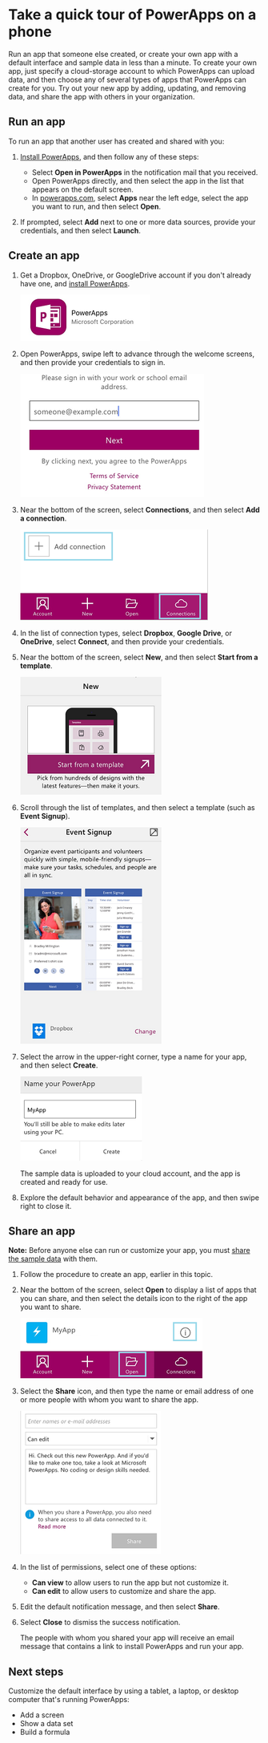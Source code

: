 <properties
	pageTitle="Take a quick tour on a phone | Microsoft PowerApps"
	description="Step-by-step instructions for running, creating, and sharing an app on a phone"
	services=""
	suite="powerapps"
	documentationCenter="na"
	authors="AFTOwen"
	manager="dwrede"
	editor=""
	tags=""/>

<tags
   ms.service="powerapps"
   ms.devlang="na"
   ms.topic="hero-article"
   ms.tgt_pltfrm="na"
   ms.workload="na"
   ms.date="01/21/2015"
   ms.author="anneta"/>

# Take a quick tour of PowerApps on a phone #

Run an app that someone else created, or create your own app with a default interface and sample data in less than a minute. To create your own app, just specify a cloud-storage account to which PowerApps can upload data, and then choose any of several types of apps that PowerApps can create for you. Try out your new app by adding, updating, and removing data, and share the app with others in your organization.

## Run an app ##
To run an app that another user has created and shared with you:
1. [Install PowerApps](http://aka.ms/powerappsinstall), and then follow any of these steps:
	- Select **Open in PowerApps** in the notification mail that you received.
	- Open PowerApps directly, and then select the app in the list that appears on the default screen.
	- In [powerapps.com](https://web.powerapps.com), select **Apps** near the left edge, select the app you want to run, and then select **Open**.

1. If prompted, select **Add** next to one or more data sources, provide your credentials, and then select **Launch**.

## Create an app ##

1. Get a Dropbox, OneDrive, or GoogleDrive account if you don't already have one, and [install PowerApps](http://aka.ms/powerappsinstall).

	![Install PowerApps from the App Store](./media/quick-tour-phone/install-powerapps.png)

1. Open PowerApps, swipe left to advance through the welcome screens, and then provide your credentials to sign in.

	![Sign in to PowerApps](./media/quick-tour-phone/powerapps-credentials.png)

1. Near the bottom of the screen, select **Connections**, and then select **Add a connection**.

	![Add a connection](./media/quick-tour-phone/add-connection.png)

1. In the list of connection types, select **Dropbox**, **Google Drive**, or **OneDrive**, select **Connect**, and then provide your credentials.

1. Near the bottom of the screen, select **New**, and then select **Start from a template**.

	![Start from a template](./media/quick-tour-phone/start-from-template.png)

1. Scroll through the list of templates, and then select a template (such as **Event Signup**).

	![Choose a template](./media/quick-tour-phone/choose-template.png)

1. Select the arrow in the upper-right corner, type a name for your app, and then select **Create**.

	![Create your app](./media/quick-tour-phone/create-app.png)

	The sample data is uploaded to your cloud account, and the app is created and ready for use.

1. Explore the default behavior and appearance of the app, and then swipe right to close it.

## Share an app ##
**Note:** Before anyone else can run or customize your app, you must [share the sample data](share-app-data.md) with them.

1. Follow the procedure to create an app, earlier in this topic.

1. Near the bottom of the screen, select **Open** to display a list of apps that you can share, and then select the details icon to the right of the app you want to share.

	![Choose the app to share](./media/quick-tour-phone/choose-app.png)

1. Select the **Share** icon, and then type the name or email address of one or more people with whom you want to share the app.

	![Share your app](./media/quick-tour-phone/share-app.png)

1. In the list of permissions, select one of these options:

	- **Can view** to allow users to run the app but not customize it.
	- **Can edit** to allow users to customize and share the app.

1. Edit the default notification message, and then select **Share**.

1. Select **Close** to dismiss the success notification.

	The people with whom you shared your app will receive an email message that contains a link to install PowerApps and run your app.

## Next steps #
Customize the default interface by using a tablet, a laptop, or desktop computer that's running PowerApps:

- Add a screen
- Show a data set
- Build a formula
